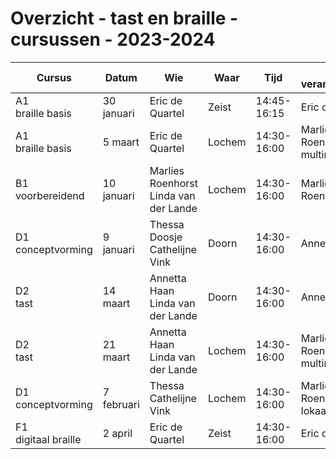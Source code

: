 # Overzicht - tast en braille - cursussen - 2023-2024


| Cursus                                    | Datum          | Wie                           | Waar      | Tijd               | ruimte<br>verantwoordelijk | e-learning |
|-------------------------------------------|----------------|-------------------------------|-----------|--------------------|-----------------------|-----------------|
| A1 <br>braille basis                      | 30 januari     | Eric de Quartel               | Zeist     | 14:45-16:15        | Eric de Quartel       | x               |
| A1 <br>braille basis                      | 5 maart        | Eric de Quartel               | Lochem    | 14:30-16:00        | Marlies Roenhorst <br> multiruimte | x |
| B1 <br>voorbereidend                      | 10 januari     | Marlies Roenhorst <br>Linda van der Lande  | Lochem    | 14:30-16:00        | Marlies Roenhorst     | x |
| D1 <br>conceptvorming                     | 9 januari   | Thessa Doosje <br>Cathelijne Vink  | Doorn     | 14:30-16:00      | Annetta Haan          |                 |
| D2 <br>tast                               | 14 maart       | Annetta Haan<br>Linda van der Lande         | Doorn     | 14:30-16:00        | Annetta Haan          | x |
| D2 <br>tast                               | 21 maart       | Annetta Haan<br>Linda van der Lande         | Lochem    | 14:30-16:00        | Marlies Roenhorst <br> multiruimte | x |
| D1 <br>conceptvorming                     | 7 februari     | Thessa <br>Cathelijne Vink    | Lochem    | 14:30-16:00        | Marlies Roenhorst<br>lokaal OB/MB ||
| F1 <br>digitaal braille                   | 2 april        | Eric de Quartel               | Zeist     | 14:30-16:00        | Eric de Quartel       | x|

<!--
| X1 <br>braillestudio                      | mei            | Thessa Doosje<br>Eric de Quartel | Lochem | **nog onbekend**   |                       | x               |
-->
<!--
| ~~X1~~ <br>~~braillestudio~~              | ~~sept~~       | ~~Thessa~~<br>~~Eric~~        | ~~Zeist~~ | ~~plaatsgevonden~~ |                       |                 |
| ~~X3~~<br>~~LEGObraillebricks~~           | ~~studiedag~~  | ~~Annetta<br>Eric~~           |           | ~~plaatsgevonden~~ |                       |                 |
| ~~B2~~ <br>~~aanvankelijk en voortgezet~~ |                | ~~Thessa~~ <br>~~Cathelijne~~ |           |                    |                       |                 |
-->

